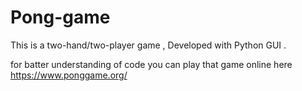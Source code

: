 # Pong-game

This is a two-hand/two-player game , Developed with Python GUI .

for batter understanding of code you can play that game online here https://www.ponggame.org/

